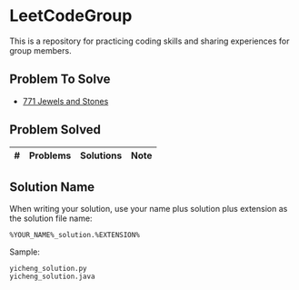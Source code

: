 # LeetCodeGroup
This is a repository for practicing coding skills and sharing experiences for group members.

## Problem To Solve
* [771 Jewels and Stones](https://leetcode.com/problems/jewels-and-stones/)

## Problem Solved
| \# | Problems | Solutions | Note |
|----|----------|-----------|------|

## Solution Name
When writing your solution, use your name plus solution plus extension as the solution file name:
```
%YOUR_NAME%_solution.%EXTENSION%
```
Sample:
```
yicheng_solution.py
yicheng_solution.java
```
